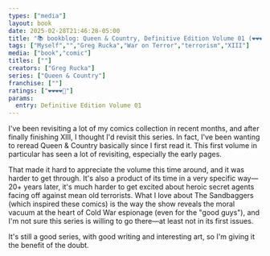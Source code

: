 ```yaml
---
types: ["media"]
layout: book
date: 2025-02-28T21:46:28-05:00
title: "📚 bookblog: Queen & Country, Definitive Edition Volume 01 (❤️❤️❤️❤️🖤)"
tags: ["Myself","","Greg Rucka","War on Terror","terrorism","XIII"]
media: ["book","comic"]
titles: [""]
creators: ["Greg Rucka"]
series: ["Queen & Country"]
franchise: [""]
ratings: ["❤️❤️❤️❤️🖤"]
params:
  entry: Definitive Edition Volume 01
---
```


I've been revisiting a lot of my comics collection in recent months, and after finally finishing XIII, I thought I'd revisit this series. In fact, I've been wanting to reread Queen & Country basically since I first read it. This first volume in particular has seen a lot of revisiting, especially the early pages.

That made it hard to appreciate the volume this time around, and it was harder to get through. It's also a product of its time in a very specific way—20+ years later, it's much harder to get excited about heroic secret agents facing off against mean old terrorists. What I love about The Sandbaggers (which inspired these comics) is the way the show reveals the moral vacuum at the heart of Cold War espionage (even for the "good guys"), and I'm not sure this series is willing to go there—at least not in its first issues.

It's still a good series, with good writing and interesting art, so I'm giving it the benefit of the doubt.
